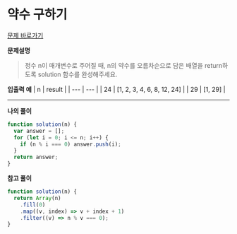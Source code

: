 # 약수 구하기

[문제 바로가기](https://school.programmers.co.kr/learn/courses/30/lessons/120897)

**문제설명**

> 정수 n이 매개변수로 주어질 때, n의 약수를 오름차순으로 담은 배열을 return하도록 solution 함수를 완성해주세요.

**입출력 예**
| n | result |
| --- | --- |
| 24 | [1, 2, 3, 4, 6, 8, 12, 24] |
| 29 | [1, 29] |

---

**나의 풀이**

```javascript
function solution(n) {
  var answer = [];
  for (let i = 0; i <= n; i++) {
    if (n % i === 0) answer.push(i);
  }
  return answer;
}
```

**참고 풀이**

```javascript
function solution(n) {
  return Array(n)
    .fill(0)
    .map((v, index) => v + index + 1)
    .filter((v) => n % v === 0);
}
```
